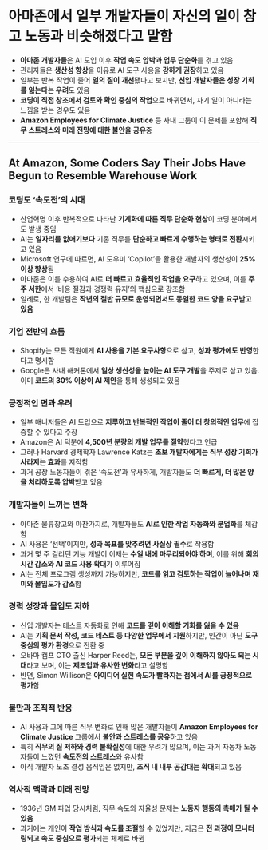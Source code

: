 # 아마존에서 일부 개발자들이 자신의 일이 창고 노동과 비슷해졌다고 말함


* **아마존 개발자들**은 AI 도입 이후 **작업 속도 압박과 업무 단순화**를 겪고 있음
* 관리자들은 **생산성 향상**을 이유로 AI 도구 사용을 **강하게 권장**하고 있음
* 일부는 반복 작업이 줄어 **일의 질이 개선**됐다고 보지만, **신입 개발자들은 성장 기회를 잃는다는 우려**도 있음
* **코딩이 직접 창조에서 검토와 확인 중심의 작업**으로 바뀌면서, 자기 일이 아니라는 느낌을 받는 경우도 있음
* **Amazon Employees for Climate Justice** 등 사내 그룹이 이 문제를 포함해 **직무 스트레스와 미래 전망에 대한 불안을 공유**중

---

At Amazon, Some Coders Say Their Jobs Have Begun to Resemble Warehouse Work
---------------------------------------------------------------------------

### 코딩도 ‘속도전’의 시대

* 산업혁명 이후 반복적으로 나타난 **기계화에 따른 직무 단순화 현상**이 코딩 분야에서도 발생 중임
* AI는 **일자리를 없애기보다** 기존 직무를 **단순하고 빠르게 수행하는 형태로 전환**시키고 있음
* Microsoft 연구에 따르면, AI 도우미 ‘Copilot’을 활용한 개발자의 생산성이 **25% 이상 향상**됨
* 아마존은 이를 수용하여 AI로 **더 빠르고 효율적인 작업을 요구**하고 있으며, 이를 **주주 서한**에서 ‘비용 절감과 경쟁력 유지’의 핵심으로 강조함
* 일례로, 한 개발팀은 **작년의 절반 규모로 운영되면서도 동일한 코드 양을 요구받고 있음**

### 기업 전반의 흐름

* Shopify는 모든 직원에게 **AI 사용을 기본 요구사항**으로 삼고, **성과 평가에도 반영**한다고 명시함
* Google은 사내 해커톤에서 **일상 생산성을 높이는 AI 도구 개발**을 주제로 삼고 있음. 이미 **코드의 30% 이상이 AI 제안**을 통해 생성되고 있음

### 긍정적인 면과 우려

* 일부 매니저들은 AI 도입으로 **지루하고 반복적인 작업이 줄어 더 창의적인 업무**에 집중할 수 있다고 주장
* Amazon은 AI 덕분에 **4,500년 분량의 개발 업무를 절약**했다고 언급
* 그러나 Harvard 경제학자 Lawrence Katz는 **초보 개발자에게는 직무 성장 기회가 사라지는 효과**를 지적함
* 과거 공장 노동자들이 겪은 ‘속도전’과 유사하게, 개발자들도 **더 빠르게, 더 많은 양을 처리하도록 압박**받고 있음

### 개발자들이 느끼는 변화

* 아마존 물류창고와 마찬가지로, 개발자들도 **AI로 인한 작업 자동화와 분업화**를 체감함
* AI 사용은 ‘선택’이지만, **성과 목표를 맞추려면 사실상 필수**로 작용함
* 과거 몇 주 걸리던 기능 개발이 이제는 **수일 내에 마무리되어야 하며**, 이를 위해 **회의 시간 감소와 AI 코드 사용 확대**가 이루어짐
* AI는 전체 프로그램 생성까지 가능하지만, **코드를 읽고 검토하는 작업이 늘어나며 재미와 몰입도가 감소**함

### 경력 성장과 몰입도 저하

* 신입 개발자는 테스트 자동화로 인해 **코드를 깊이 이해할 기회를 잃을 수 있음**
* AI는 **기획 문서 작성, 코드 테스트 등 다양한 업무에서 지원**하지만, 인간이 아닌 **도구 중심의 평가 환경**으로 전환 중
* 오바마 캠프 CTO 출신 Harper Reed는, **모든 부분을 깊이 이해하지 않아도 되는 시대**라고 보며, 이는 **제조업과 유사한 변화**라고 설명함
* 반면, Simon Willison은 **아이디어 실현 속도가 빨라지는 점에서 AI를 긍정적으로 평가**함

### 불만과 조직적 반응

* AI 사용과 그에 따른 직무 변화로 인해 많은 개발자들이 **Amazon Employees for Climate Justice** 그룹에서 **불안과 스트레스를 공유**하고 있음
* 특히 **직무의 질 저하와 경력 불확실성**에 대한 우려가 많으며, 이는 과거 자동차 노동자들이 느꼈던 **속도전의 스트레스**와 유사함
* 아직 개발자 노조 결성 움직임은 없지만, **조직 내 내부 공감대는 확대**되고 있음

### 역사적 맥락과 미래 전망

* 1936년 GM 파업 당시처럼, 직무 속도와 자율성 문제는 **노동자 행동의 촉매가 될 수 있음**
* 과거에는 개인이 **작업 방식과 속도를 조절**할 수 있었지만, 지금은 **전 과정이 모니터링되고 속도 중심으로 평가**되는 체제로 바뀜
